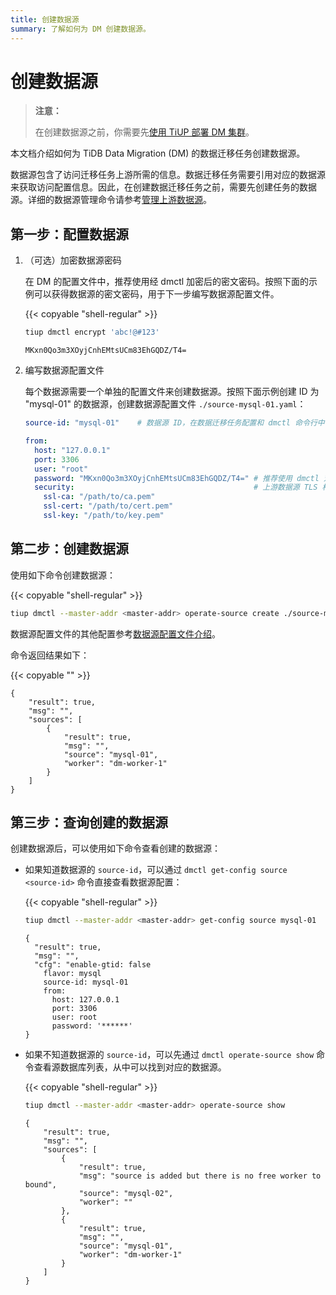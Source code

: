 ```yaml
---
title: 创建数据源
summary: 了解如何为 DM 创建数据源。
---
```


# 创建数据源

> **注意：**
>
> 在创建数据源之前，你需要先[使用 TiUP 部署 DM 集群](/dm/deploy-a-dm-cluster-using-tiup.md)。

本文档介绍如何为 TiDB Data Migration (DM) 的数据迁移任务创建数据源。

数据源包含了访问迁移任务上游所需的信息。数据迁移任务需要引用对应的数据源来获取访问配置信息。因此，在创建数据迁移任务之前，需要先创建任务的数据源。详细的数据源管理命令请参考[管理上游数据源](/dm/dm-manage-source.md)。

## 第一步：配置数据源

1. （可选）加密数据源密码

    在 DM 的配置文件中，推荐使用经 dmctl 加密后的密文密码。按照下面的示例可以获得数据源的密文密码，用于下一步编写数据源配置文件。

    {{< copyable "shell-regular" >}}

    ```bash
    tiup dmctl encrypt 'abc!@#123'
    ```

    ```
    MKxn0Qo3m3XOyjCnhEMtsUCm83EhGQDZ/T4=
    ```

2. 编写数据源配置文件

    每个数据源需要一个单独的配置文件来创建数据源。按照下面示例创建 ID 为 "mysql-01" 的数据源，创建数据源配置文件 `./source-mysql-01.yaml`：

    ```yaml
    source-id: "mysql-01"    # 数据源 ID，在数据迁移任务配置和 dmctl 命令行中引用该 source-id 可以关联到对应的数据源
    
    from:
      host: "127.0.0.1"
      port: 3306
      user: "root"
      password: "MKxn0Qo3m3XOyjCnhEMtsUCm83EhGQDZ/T4=" # 推荐使用 dmctl 对上游数据源的用户密码加密之后的密码
      security:                                        # 上游数据源 TLS 相关配置。如果没有需要则可以删除
        ssl-ca: "/path/to/ca.pem"
        ssl-cert: "/path/to/cert.pem"
        ssl-key: "/path/to/key.pem"
    ```

## 第二步：创建数据源

使用如下命令创建数据源：

{{< copyable "shell-regular" >}}

```bash
tiup dmctl --master-addr <master-addr> operate-source create ./source-mysql-01.yaml
```

数据源配置文件的其他配置参考[数据源配置文件介绍](/dm/dm-source-configuration-file.md)。

命令返回结果如下：

{{< copyable "" >}}

```
{
    "result": true,
    "msg": "",
    "sources": [
        {
            "result": true,
            "msg": "",
            "source": "mysql-01",
            "worker": "dm-worker-1"
        }
    ]
}
```

## 第三步：查询创建的数据源

创建数据源后，可以使用如下命令查看创建的数据源：

- 如果知道数据源的 `source-id`，可以通过 `dmctl get-config source <source-id>` 命令直接查看数据源配置：

    {{< copyable "shell-regular" >}}

    ```bash
    tiup dmctl --master-addr <master-addr> get-config source mysql-01
    ```
    
    ```
    {
      "result": true,
      "msg": "",
      "cfg": "enable-gtid: false
        flavor: mysql
        source-id: mysql-01
        from:
          host: 127.0.0.1
          port: 3306
          user: root
          password: '******'
    }
    ```

- 如果不知道数据源的 `source-id`，可以先通过 `dmctl operate-source show` 命令查看源数据库列表，从中可以找到对应的数据源。

    {{< copyable "shell-regular" >}}

    ```bash
    tiup dmctl --master-addr <master-addr> operate-source show
    ```

    ```
    {
        "result": true,
        "msg": "",
        "sources": [
            {
                "result": true,
                "msg": "source is added but there is no free worker to bound",
                "source": "mysql-02",
                "worker": ""
            },
            {
                "result": true,
                "msg": "",
                "source": "mysql-01",
                "worker": "dm-worker-1"
            }
        ]
    }
    ```
